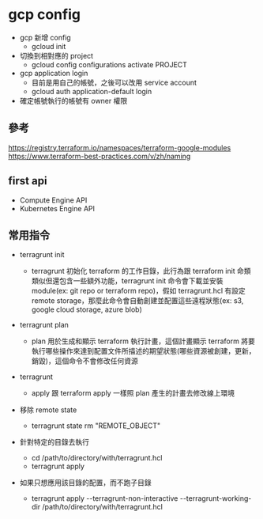 # gcp config

- gcp 新增 config
  - gcloud init
- 切換到相對應的 project
  - gcloud config configurations activate PROJECT
- gcp application login
  - 目前是用自己的帳號，之後可以改用 service account
  - gcloud auth application-default login
- 確定帳號執行的帳號有 owner 權限

## 參考

https://registry.terraform.io/namespaces/terraform-google-modules
https://www.terraform-best-practices.com/v/zh/naming

## first api

- Compute Engine API
- Kubernetes Engine API

## 常用指令

- terragrunt init

  - terragrunt 初始化 terraform 的工作目錄，此行為跟 terraform init 命類類似但還包含一些額外功能，terragrunt init 命令會下載並安裝 module(ex: git repo or terraform repo)，假如 terragrunt.hcl 有設定 remote storage，那麼此命令會自動創建並配置這些遠程狀態(ex: s3, google cloud storage, azure blob)

- terragrunt plan

  - plan 用於生成和顯示 terraform 執行計畫，這個計畫顯示 terraform 將要執行哪些操作來達到配置文件所描述的期望狀態(哪些資源被創建，更新，銷毀)，這個命令不會修改任何資源

- terragrunt

  - apply 跟 terraform apply 一樣照 plan 產生的計畫去修改線上環境

- 移除 remote state

  - terragrunt state rm "REMOTE_OBJECT"

- 針對特定的目錄去執行

  - cd /path/to/directory/with/terragrunt.hcl
  - terragrunt apply

- 如果只想應用該目錄的配置，而不跑子目錄

  - terragrunt apply --terragrunt-non-interactive --terragrunt-working-dir /path/to/directory/with/terragrunt.hcl
